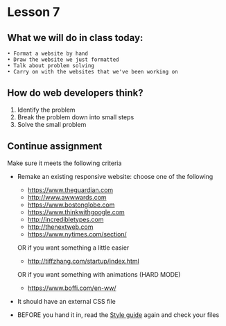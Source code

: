 # Lesson 7

## What we will do in class today:
```
• Format a website by hand
• Draw the website we just formatted
• Talk about problem solving
• Carry on with the websites that we've been working on

```

## How do web developers think?
1. Identify the problem
2. Break the problem down into small steps
3. Solve the small problem

## Continue assignment
Make sure it meets the following criteria
- Remake an existing responsive website: choose one of the following
   - https://www.theguardian.com
   - http://www.awwwards.com
   - https://www.bostonglobe.com
   - https://www.thinkwithgoogle.com
   - http://incredibletypes.com
   - http://thenextweb.com
   - https://www.nytimes.com/section/
   
   OR if you want something a little easier
   
   - http://tiffzhang.com/startup/index.html
   
   OR if you want something with animations (HARD MODE)
   
   - https://www.boffi.com/en-ww/
   
- It should have an external CSS file
- BEFORE you hand it in, read the [Style guide](http://www.w3schools.com/html/html5_syntax.asp) again and check your files
